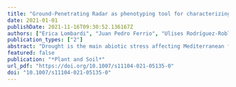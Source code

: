 ```yaml
---
title: "Ground-Penetrating Radar as phenotyping tool for characterizing intraspecific variability in root traits of a widespread conifer"
date: 2021-01-01
publishDate: 2021-11-16T09:30:52.136167Z
authors: ["Erica Lombardi", "Juan Pedro Ferrio", "Ulises Rodrı́guez-Robles", "V̧́tor Resco de Dios", "Jordi Voltas"]
publication_types: ["2"]
abstract: "Drought is the main abiotic stress affecting Mediterranean forests. Root systems are responsible for water uptake, but intraspecific variability in tree root morphology is poorly understood mainly owing to sampling difficulties. The aim of this study was to gain knowledge on the adaptive relevance of rooting traits for a widespread pine using a non-invasive, high-throughput phenotyping technique."
featured: false
publication: "*Plant and Soil*"
url_pdf: "https://doi.org/10.1007/s11104-021-05135-0"
doi: "10.1007/s11104-021-05135-0"
---
```


